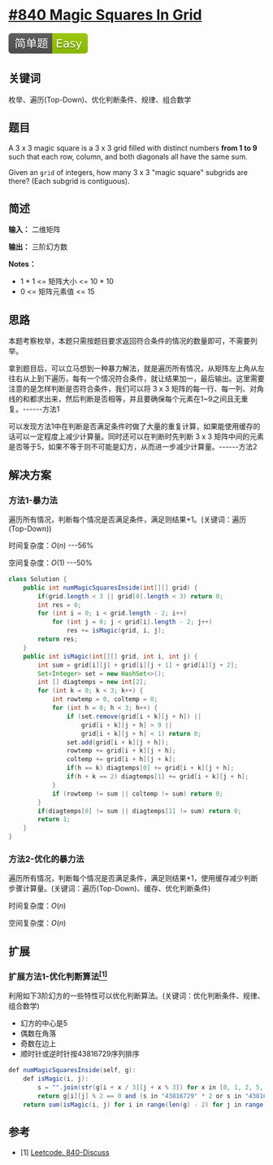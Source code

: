 # [#840 Magic Squares In Grid](https://leetcode.com/problems/magic-squares-in-grid/)

![Easy](/figures/Easy.svg)

## 关键词

枚举、遍历(Top-Down)、优化判断条件、规律、组合数学

## 题目

A 3 x 3 magic square is a 3 x 3 grid filled with distinct numbers **from 1 to 9** such that each row, column, and both diagonals all have the same sum.

Given an `grid` of integers, how many 3 x 3 "magic square" subgrids are there?  (Each subgrid is contiguous).

## 简述

**输入：** 二维矩阵

**输出：** 三阶幻方数

**Notes：**

+ 1 \* 1 <= 矩阵大小 <= 10 \* 10
+ 0 <= 矩阵元素值 <= 15

## 思路

本题考察枚举，本题只需按题目要求返回符合条件的情况的数量即可，不需要列举。

拿到题目后，可以立马想到一种暴力解法，就是遍历所有情况，从矩阵左上角从左往右从上到下遍历，每有一个情况符合条件，就让结果加一，最后输出。这里需要注意的是怎样判断是否符合条件，我们可以将 3 x 3 矩阵的每一行、每一列、对角线的和都求出来，然后判断是否相等，并且要确保每个元素在1~9之间且无重复。------方法1

可以发现方法1中在判断是否满足条件时做了大量的重复计算，如果能使用缓存的话可以一定程度上减少计算量。同时还可以在判断时先判断 3 x 3 矩阵中间的元素是否等于5，如果不等于则不可能是幻方，从而进一步减少计算量。------方法2

## 解决方案

### 方法1-暴力法

遍历所有情况，判断每个情况是否满足条件，满足则结果+1。(关键词：遍历(Top-Down))

时间复杂度：$O(n)$ ---56%

空间复杂度：$O(1)$ ---50%

``` java
class Solution {
    public int numMagicSquaresInside(int[][] grid) {
        if(grid.length < 3 || grid[0].length < 3) return 0;
        int res = 0;
        for (int i = 0; i < grid.length - 2; i++)
            for (int j = 0; j < grid[i].length - 2; j++)
                res += isMagic(grid, i, j);
        return res;
    }
    public int isMagic(int[][] grid, int i, int j) {
        int sum = grid[i][j] + grid[i][j + 1] + grid[i][j + 2];
        Set<Integer> set = new HashSet<>();
        int [] diagtemps = new int[2];
        for (int k = 0; k < 3; k++) {
            int rowtemp = 0, coltemp = 0;
            for (int h = 0; h < 3; h++) {
                if (set.remove(grid[i + k][j + h]) ||
                    grid[i + k][j + h] > 9 ||
                    grid[i + k][j + h] < 1) return 0;
                set.add(grid[i + k][j + h]);
                rowtemp += grid[i + k][j + h];
                coltemp += grid[i + h][j + k];
                if(h == k) diagtemps[0] += grid[i + k][j + h];
                if(h + k == 2) diagtemps[1] += grid[i + k][j + h];
            }
            if (rowtemp != sum || coltemp != sum) return 0;
        }
        if(diagtemps[0] != sum || diagtemps[1] != sum) return 0;
        return 1;
    }
}
```

### 方法2-优化的暴力法

遍历所有情况，判断每个情况是否满足条件，满足则结果+1，使用缓存减少判断步骤计算量。(关键词：遍历(Top-Down)、缓存、优化判断条件)

时间复杂度：$O(n)$

空间复杂度：$O(n)$

## 扩展

### 扩展方法1-优化判断算法[$^{[1]}$](#refer-anchor-1)

利用如下3阶幻方的一些特性可以优化判断算法。(关键词：优化判断条件、规律、组合数学)

+ 幻方的中心是5
+ 偶数在角落
+ 奇数在边上
+ 顺时针或逆时针按43816729序列排序

``` java
def numMagicSquaresInside(self, g):
    def isMagic(i, j):
        s = "".join(str(g[i + x / 3][j + x % 3]) for x in [0, 1, 2, 5, 8, 7, 6, 3])
        return g[i][j] % 2 == 0 and (s in "43816729" * 2 or s in "43816729"[::-1] * 2)
    return sum(isMagic(i, j) for i in range(len(g) - 2) for j in range(len(g[0]) - 2) if g[i + 1][j + 1] == 5)
```

## 参考

<div id="refer-anchor-1"></div>

+ [1] [Leetcode. 840-Discuss](https://leetcode.com/problems/magic-squares-in-grid/discuss/133874/Python-5-and-43816729)
